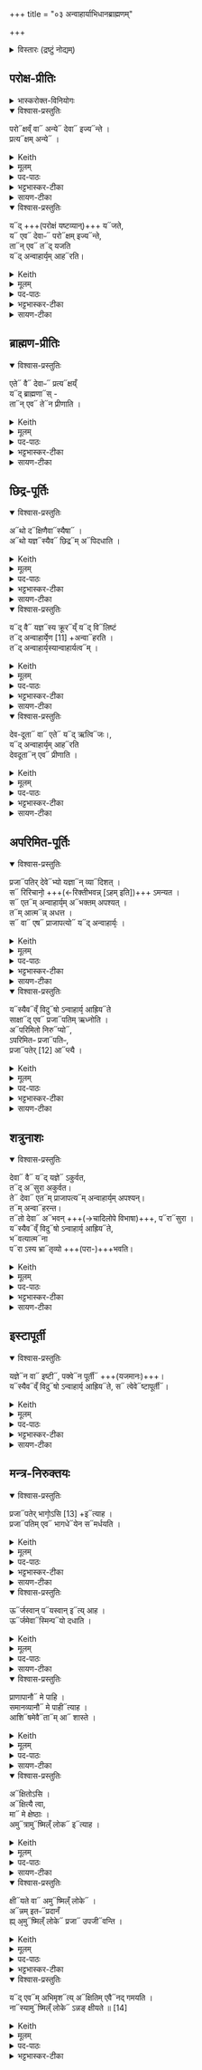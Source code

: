 +++
title = "०३ अन्वाहार्याभिधानब्राह्मणम्"

+++

<details><summary>विस्तारः (द्रष्टुं नोद्यम्)</summary>

प्रजापतिर्ऋषिः

- ऐष्टिकयाजमानब्राह्मणशेषः
  - अन्वाहार्यस्य विधिः,
</details>

## परोक्ष-प्रीतिः
<details><summary>भास्करोक्त-विनियोगः</summary>

1अथान्वाहार्यं विधास्यन्नाह -**परोक्षं वा इत्यादि ॥** 
</details>

<details open><summary>विश्वास-प्रस्तुतिः</summary>

परो᳓क्षव्ँ वा᳓ अन्ये᳓ देवा᳓ इज्य᳓न्ते ।  
प्रत्य᳓क्षम् अन्ये᳓ ।
</details>

<details><summary>Keith</summary>

Secretly offering is made to one set of gods, openly to another. 
</details>

<details><summary>मूलम्</summary>

प॒रोक्ष॒व्ँ वा अ॒न्ये दे॒वा इ॒ज्यन्ते॑ ।  
प्र॒त्यक्ष॑म॒न्ये ।
</details>

<details><summary>पद-पाठः</summary>

प॒रोक्ष॒मिति॑परः-अक्ष॑म् । वै । अ॒न्ये । दे॒वाः । इ॒ज्यन्ते॑ । प्र॒त्यक्ष॒मिति॑प्रति-अक्ष॑म् । अ॒न्ये । 
</details>

<details><summary>भट्टभास्कर-टीका</summary>

अक्ष्णः परस्तात् **परोक्षम्** । 'परोक्षे लिट्' इति निपातनाद्रूपसिद्धिः ।

अक्षमक्षं प्रति **प्रत्यक्षम्**, यथार्थोऽव्ययीभावः । उभयत्रापि 'कूलतीरतूल' इत्यादिना उत्तरपदाद्युदात्तत्वम्, 'एकान्याभ्यां समर्थाभ्याम्' इति प्रथमा तिङ्विभक्तिर्न निहन्यते ।  
</details>

<details><summary>सायण-टीका</summary>

द्वितीया इडायाः प्रशंसोक्ता। तृतीयेऽन्वाहार्य उच्‍यते। तस्य दानं विधातुं प्रस्तौति-  **परोक्षमिति।** परोक्षमिति क्रियाविशेषणम्। अग्नीन्द्रादीनामदृश्यमानत्वात्तद्यागः परोक्षः। ऋत्विजां दृश्यमानत्वात्तद्यागः प्रत्यक्षः।  
</details>

<details open><summary>विश्वास-प्रस्तुतिः</summary>

य᳓द् +++(परोक्षं यष्टव्यान्)+++ य᳓जते,  
य᳓ एव᳓ देवाᳶ᳓ परो᳓क्षम् इज्य᳓न्ते,  
ता᳓न् एव᳓ त᳓द् यजति  
य᳓द् अन्वाहार्य᳙म् आह᳓रति। 
</details>

<details><summary>Keith</summary>

The gods who receive offering secretly, he thus offers to them in sacrifice; in that he brings the Anvaharya mess--
</details>

<details><summary>मूलम्</summary>

यद्यज॑ते॒ य ए॒व दे॒वाᳶ प॒रोक्ष॑मि॒ज्यन्ते॒ ताने॒व तद्य॑जति॒ यद॑न्वाहा॒र्य॑मा॒हर॑ति।
</details>

<details><summary>पद-पाठः</summary>

यत् । यज॑ते । ये । ए॒व । दे॒वाः । प॒रोक्ष॒मिति॑परः-अक्ष॑म् । इ॒ज्यन्ते॑ । तान् । ए॒व । तत् । य॒ज॒ति॒ ।   
यत् । अ॒न्वा॒हा॒र्य॑मित्य॑नु-आ॒हा॒र्य॑म् । आ॒हर॒तीत्या॑-हर॑ति । 

</details>

<details><summary>भट्टभास्कर-टीका</summary>

यद्यजते इत्यादि । यागेन परोक्षं यष्टव्यान् यजते । प्रत्यक्षयष्टव्यानन्वाहार्याहरणेन प्रीणयति ।  
</details>

<details><summary>सायण-टीका</summary>

अन्वाहार्यदानं विधत्ते-  **यदन्वाहार्यमिति।** अन्वाहार्य पक्व ओदनस्तामाहरत्यृत्विग्भ्यो दद्यात्। 
</details>

## ब्राह्मण-प्रीतिः
<details open><summary>विश्वास-प्रस्तुतिः</summary>

एते᳓ वै᳓ देवाᳶ᳓ प्रत्य᳓क्षय्ँ  
य᳓द् ब्राह्मणा᳓स् -  
ता᳓न् एव᳓ ते᳓न प्रीणाति ।  
</details>

<details><summary>Keith</summary>

the Brahmans are the gods openly--them he verily delights.
</details>

<details><summary>मूलम्</summary>

ए॒ते वै दे॒वाᳶ प्र॒त्यक्ष॒य्ँयद्ब्रा॑ह्म॒णास्ताने॒व तेन॑ प्रीणाति ।  
</details>

<details><summary>पद-पाठः</summary>

ए॒ते । वै । दे॒वाः । प्र॒त्यक्ष॒मिति॑प्रति-अक्ष॑म् । यत् । ब्रा॒ह्म॒णाः । तान् । ए॒व । तेन॑ । प्री॒णा॒ति॒ । 
</details>

<details><summary>भट्टभास्कर-टीका</summary>

एते वै देवाः प्रत्यक्षमिति । वर्तन्त इति शेषः ।  
</details>

<details><summary>सायण-टीका</summary>

प्रत्यक्षं वर्तन्त इति शेषः।  
</details>

## छिद्र-पूर्तिः
<details open><summary>विश्वास-प्रस्तुतिः</summary>

अ᳓थो द᳓क्षिणैवा᳓स्यैषा᳓ ।  
अ᳓थो यज्ञ᳓स्यैव᳓ छिद्र᳓म् अ᳓पिदधाति ।  
</details>

<details><summary>Keith</summary>

This is his sacrificial fee: verily he mends the rent in the sacrifice; 
</details>

<details><summary>मूलम्</summary>

अथो॒ दक्षि॑णै॒वास्यै॒षा ।  
अथो॑ य॒ज्ञस्यै॒व छि॒द्रमपि॑दधाति ।  
</details>

<details><summary>पद-पाठः</summary>

अथो॒इति॑ । दक्षि॑णा । ए॒व । अ॒स्य॒ । ए॒षा । 
अथो॒इति॑ । य॒ज्ञस्य॑ । ए॒व । छि॒द्रम् । अपीति॑ । द॒धा॒ति॒ । 
</details>

<details><summary>भट्टभास्कर-टीका</summary>

अथो अपि च दक्षिणैवास्य यागस्यैषा यदन्वाहार्याहरणम् ।  
अपि च ; यज्ञस्य यच्छिद्रं प्रमादालस्यादिना छिन्नं तदपिदधाति पूरयति ॥
</details>

<details><summary>सायण-टीका</summary>

अन्वाहार्यस्य दक्षिणारूपत्वेन यज्ञच्छिद्रपिधायकत्वेन च त प्रशंसति- **अथ दक्षिणेति।**
</details>

<details open><summary>विश्वास-प्रस्तुतिः</summary>

य᳓द् वै᳓ यज्ञ᳓स्य क्रूर᳓य्ँ य᳓द् वि᳓लिष्टं  
त᳓द् अन्वाहार्ये᳙ण [11] +अन्वा᳓हरति ।  
त᳓द् अन्वाहार्य᳙स्यान्वाहार्यत्व᳓म् ।  
</details>

<details><summary>Keith</summary>

whatever in the sacrifice is harsh or is injured, that he makes good (anvaharati) [1] with the Anvaharya mess, and that is why it has its name. 
</details>

<details><summary>मूलम्</summary>

यद्वै य॒ज्ञस्य॑ क्रू॒रय्ँयद्विलि॑ष्टं॒
तद॑न्वाहा॒र्ये॑ण [11] +अ॒न्वाह॑रति ।  
तद॑न्वाहा॒र्य॑स्यान्वाहार्य॒त्वम् ।  
</details>

<details><summary>पद-पाठः</summary>

यत् । वै । य॒ज्ञस्य॑ । क्रू॒रम् । यत् । विलि॑ष्ट॒मिति॒वि-लि॒ष्ट॒म् । तत् । अ॒न्वा॒हा॒र्ये॑णेत्य॑नु-आ॒हा॒र्ये॑ण । अ॒न्वाह॑र॒तीत्य॑नु-आह॑रति ।  

तत् । अ॒न्वा॒हा॒र्य॑स्येत्य॑नु-आ॒हा॒र्य॑स्य । अ॒न्वा॒हा॒र्य॒त्वमित्य॑न्वहार्य-त्वम् । 
</details>

<details><summary>भट्टभास्कर-टीका</summary>

2अधुना छिद्रापिधानं समर्थयते - **यद्वा इत्यादि ॥** यज्ञस्य यत्क्रूरं मात्रातीतं क्रियते यच्च विलिष्टं न्यूनं क्रियते । लिश अल्पीभावे । तदन्वाहार्येणान्वाहरति हीनं पुनरन्वाहरति ।   
यद्वा - अनुक्रमेणाहृत्य नाशयति । तदन्वाहार्यत्वमस्य । करणे ण्यत् । तस्माच्छिद्रापिधानमेतत् इति । **अन्वाहार्यः** ओदनविशेषः ॥
</details>

<details><summary>सायण-टीका</summary>

अन्वाहार्यशब्दं निर्वक्ति-  **यद्वै यज्ञस्येति।**  
अतिरिक्तं कर्मणो यच्च हीनमित्यस्मिन्प्रायश्चित्ताहुतिमन्त्रे प्रोक्तमधिकं यज्ञाङ्गमत्र क्रूरं, न्यूनं विलिष्टं, तदुभयमनेनान्वाहार्यदानेनानुकूलं यथा भवति तथाऽऽहरति समादधति। तस्मादन्वाहार्यत आनुकुल्येन समाधीयतेऽनेनेत्यन्वाहार्यः।  
</details>

<details open><summary>विश्वास-प्रस्तुतिः</summary>

देव-दूता᳓ वा᳓ एते᳓ य᳓द् ऋत्वि᳓जः।,  
य᳓द् अन्वाहार्य᳙म् आह᳓रति  
देवदूता᳓न् एव᳓ प्रीणाति ।  
</details>

<details><summary>Keith</summary>

Now the priests are the messengers of the gods; in that he brings the Anvaharya mess, he delights the messengers of the gods. 
</details>

<details><summary>मूलम्</summary>

दे॑वदू॒ता वा ए॒ते यदृ॒त्विजो॒ यद॑न्वाहा॒र्य॑मा॒हर॑ति देवदू॒ताने॒व प्री॑णाति ।  
</details>

<details><summary>पद-पाठः</summary>

दे॒व॒दू॒ताइति॑देव-दू॒ताः । वै । ए॒ते । यत् । ऋ॒त्विजः॑ । 
यत् । अ॒न्वा॒हा॒र्य॑मित्य॑नु-आ॒हा॒र्य॑म् । आ॒हर॒तीत्या॑-हर॑ति ।   
दे॒व॒दू॒तानिति॑देव-दू॒तान् । ए॒व । प्री॒णा॒ति॒ । 
</details>

<details><summary>भट्टभास्कर-टीका</summary>

3देवदूता इत्यादि ॥ गतम् ॥
</details>

<details><summary>सायण-टीका</summary>

ऋत्विक्प्रीतिहेतुत्वे पुनः प्रशंसति-**देवदूता इति।**
</details>

## अपरिमित-पूर्तिः
<details open><summary>विश्वास-प्रस्तुतिः</summary>

प्रजा᳓पतिर् देवे᳓भ्यो यज्ञा᳓न् व्या᳓दिशत् ।  
स᳓ रिरिचानो᳙ +++(←रिक्तीभवन्न् [ऽहम् इति])+++ ऽमन्यत ।  
स᳓ एत᳓म् अन्वाहार्य᳙म् अ᳓भक्तम् अपश्यत् ।  
त᳓म् आत्म᳓न्न् अधत्त ।  
स᳓ वा᳓ एष᳓ प्राजापत्यो᳓ य᳓द् अन्वाहार्यः᳙ ।  
</details>

<details><summary>Keith</summary>

Prajapati distributed the sacrifice to the gods; he reflected that he was empty; he perceived this Anvaharya mess unallotted; he conferred it upon himself. The Anvaharya is connected with Prajapati; 
</details>

<details><summary>मूलम्</summary>

प्र॒जाप॑तिर्दे॒वेभ्यो॑ य॒ज्ञान्व्यादि॑शत् ।  
स रि॑रिचा॒नो॑ऽमन्यत ।  
स ए॒तम॑न्वाहा॒र्य॑मभ॑क्तमपश्यत् ।  
तमा॒त्मन्न॑धत्त ।  
स वा ए॒ष प्रा॑जाप॒त्यो यद॑न्वाहा॒र्यः॑ ।  
</details>

<details><summary>पद-पाठः</summary>

प्र॒जाप॑ति॒रिति॑प्र॒जा-प॒तिः॒ । दे॒वेभ्यः॑ । य॒ज्ञान् । व्यादि॑श॒दिति॑वि-आदि॑शत् ।   
सः । रि॒रि॒चा॒नः । अ॒म॒न्य॒त॒ ।   
सः । ए॒तम् । अ॒न्वा॒हा॒र्य॑मित्य॑नु-आ॒हा॒र्य॑म् । अभ॑क्तम् । अ॒प॒श्य॒त् ।   
तम् । आ॒त्मन् । अ॒ध॒त्त॒ ।   
सः । वै । ए॒षः । प्रा॒जा॒प॒त्यइति॑प्राजा-प॒त्यः । यत् । अ॒न्वा॒हा॒र्य॑इत्य॑नु-आ॒हा॒र्यः॑ ।
</details>

<details><summary>भट्टभास्कर-टीका</summary>

4प्रजापतिरित्यादि ॥ **व्यादिशत्** विभज्याददात् ।  
स प्रजापतिर्व्यादिष्टयज्ञो रिक्तोहमित्यमन्यत ।  
ततोऽन्वाहार्यमविभक्तमपश्यत् ।  
तमात्मन्येवाधत्त स्थापयामास ।   
तस्मादयं प्राजापत्य एव ।  
</details>

<details><summary>सायण-टीका</summary>

प्रजापतिभागत्वेन पुनस्तं प्रशंसति-  **प्रजापतिरिति।** आग्नेयाग्नीषोमीयपुरोडाशान्यागानग्न्यादिदेवेभ्यो विभज्य दत्त्वा स्वकीययागराहित्येन रिक्तमात्मानं मन्यमानः प्रजापतिरभक्तं देवेभ्यो विभज्यासमर्पितं दृष्ट्वा तमात्मनि स्थापितवान्। ततोऽन्वाहार्यः प्राजापत्यः।  
</details>

<details open><summary>विश्वास-प्रस्तुतिः</summary>

य᳓स्यैव᳓व्ँ विदु᳓षो ऽन्वाहार्य᳙ आह्रिय᳓ते  
साक्षा᳓द् एव᳓ प्रजा᳓पतिम् ऋध्नोति ।  
अ᳓परिमितो निरु᳓प्यो᳓,  
ऽपरिमितᳶ प्रजा᳓पतिᳶ,  
प्रजा᳓पतेर् [12] आ᳓प्त्यै ।  
</details>

<details><summary>Keith</summary>

he, who knowing thus brings the Anvaharya, assuredly enjoys Prajapati. An unlimited amount should be poured out, Prajapati is unlimited; (verily it serves) to win Prajapati [2]. 
</details>

<details><summary>मूलम्</summary>

यस्यै॒वव्ँवि॒दुषो॑ऽन्वाहा॒र्य॑ आह्रि॒यते॑ सा॒क्षादे॒व प्र॒जाप॑तिमृध्नोति ।  
अप॑रिमितो नि॒रुप्योऽप॑रिमितᳶ प्र॒जाप॑तिᳶ प्र॒जाप॑तेः [12] +आप्त्यै॑ ।  
</details>

<details><summary>पद-पाठः</summary>

यस्य॑ । ए॒वम् । वि॒दुषः॑ । अ॒न्वा॒हा॒र्य॑इत्य॑नु-आ॒हा॒र्यः॑ । आ॒ह्रि॒यत॒इत्या॑-ह्रि॒यते॑ । सा॒क्षादिति॑स-अ॒क्षात् । ए॒व । प्र॒जाप॑ति॒मिति॑प्र॒जा-प॒ति॒म् । ऋ॒ध्नो॒ति॒ ।   

अप॑रिमित॒इत्यप॑रि-मि॒तः॒ । नि॒रुप्य॒इति॑निः-उप्यः॑ । अप॑रिमित॒इत्यप॑रि-मि॒तः॒ । प्र॒जाप॑ति॒रिति॑प्र॒जा-प॒तिः॒ । नप्र॒जाप॑ते॒रिति॑प्र॒जा-प॒तेः॒ । आप्त्यै॑ ।  
</details>

<details><summary>भट्टभास्कर-टीका</summary>

यस्यैवमित्यादि । गतम् । अपरिमितत्वं प्रजापतेराप्त्यै च भवति ; तस्याप्यपरिमितत्वात् ॥
</details>

<details><summary>सायण-टीका</summary>

तस्यान्वाहार्यस्य बाहुल्यसंपादनं विधत्ते-  **अपरिमित इति।** सर्वदेवस्वामित्वेन व्याप्तिबाहुल्यात्प्रजापतेरपरिमितत्वम्।  
</details>

## शत्रुनाशः
<details open><summary>विश्वास-प्रस्तुतिः</summary>

देवा᳓ वै᳓ य᳓द् यज्ञे᳓ ऽकुर्वत,  
त᳓द् अ᳓सुरा अकुर्वत।  
ते᳓ देवा᳓ एत᳓म् प्राजापत्य᳓म् अन्वाहार्य᳙म् अपश्यन्।  
त᳓म् अन्वा᳓हरन्त।  
त᳓तो देवा᳓ अ᳓भवन् +++(→चादिलोपे विभाषा)+++, प᳓रा᳓सुरा ।  
य᳓स्यैव᳓व्ँ विदु᳓षो ऽन्वाहार्य᳙ आह्रिय᳓ते,  
भ᳓वत्यात्म᳓ना  
प᳓रा ऽस्य भ्रा᳓तृव्यो +++(परा-)+++भवति।
</details>

<details><summary>Keith</summary>

Whatever the gods did in the sacrifice, the Asuras did; the gods perceived the Anvaharya connected with Prajapati; they seized it - then the gods prospered, the Asuras were defeated; he who knowing thus brings the Anvaharya prospers himself, his foe is defeated. 
</details>

<details><summary>मूलम्</summary>

दे॒वा वै यद्य॒ज्ञेऽकु॑र्वत ।  
तदसु॑रा अकुर्वत ।  
ते दे॒वा ए॒तम्प्रा॑जाप॒त्यम॑न्वाहा॒र्य॑मपश्य॒न्तम॒न्वाह॑रन्त ।  
ततो॑ दे॒वा अभ॑व॒न्परासु॑राः ।   
यस्यै॒वव्ँवि॒दुषो॑ऽन्वाहा॒र्य॑ आह्रि॒यते॒ भव॑त्या॒त्मना॑ ।    
परा॑स्य॒ भ्रातृ॑व्यो भवति ।  
</details>

<details><summary>पद-पाठः</summary>

दे॒वाः । वै । यत् । य॒ज्ञे । अकु॑र्वत ।  
तत् । असु॑राः । अ॒कु॒र्व॒त॒ ।   
ते । दे॒वाः । ए॒तम् । प्रा॒जा॒प॒त्यमिति॑प्राजा-प॒त्यम् । अ॒न्वा॒हा॒र्य॑मित्य॑नु-आ॒हा॒र्य॑म् । अ॒प॒श्य॒न् ।   
तम् । अ॒न्वाह॑र॒न्तेत्य॑नु-आह॑रन्त ।   
ततः॑ । दे॒वाः । अभ॑वन् । परेति॑ । असु॑राः ।   
यस्य॑ । ए॒वम् । वि॒दुषः॑ । अ॒न्वा॒हा॒र्य॑इत्य॑नु-आ॒हा॒र्यः॑ । आ॒ह्रि॒यत॒इत्या॑-ह्रि॒यते॑ । भव॑ति । आ॒त्मना॑ ।   
परेति॑ । अ॒स्य॒ । भ्रातृ॑व्यः । भ॒व॒ति॒ ।   
</details>

<details><summary>भट्टभास्कर-टीका</summary>

5देवा वा इत्यादि ॥ गतम् । भवत्यात्मना भूतिमान् सम्पद्यते । अस्य भ्रातृव्यः पराभवति विनष्टो भवति ॥
</details>

<details><summary>सायण-टीका</summary>

स्वविजयहेतुत्वेन वैरिपराजयहेतुत्वेन च पुनः प्रशंसति - **देवा वा इति।**  
</details>

## इस्टापूर्ती
<details open><summary>विश्वास-प्रस्तुतिः</summary>

यज्ञे᳓न वा᳓ इष्टी᳓, पक्वे᳓न पूर्ती᳓ +++(यजमानः)+++।  
य᳓स्यैव᳓व्ँ विदु᳓षो ऽन्वाहार्य᳙ आह्रिय᳓ते, स᳓ त्वेवे᳓ष्टापूर्ती᳓।
</details>

<details><summary>Keith</summary>

By the sacrifice there is offering, by the cooked food satisfying. He who knowing thus brings the Anvaharya, accomplishes at once sacrifice and satisfaction. 
</details>

<details><summary>मूलम्</summary>

य॒ज्ञेन॒ वा इ॒ष्टी  
प॒क्वेन॑ पू॒र्ती ।  
यस्यै॒वव्ँवि॒दुषो॑ऽन्वाहा॒र्य॑ आह्रि॒यते॒ स त्वे॑वेष्टा॑पू॒र्ती ।  
</details>

<details><summary>पद-पाठः</summary>

य॒ज्ञेन॑ । वै । इ॒ष्टी ।  
प॒क्वेन॑ । पू॒र्ती ।  
यस्य॑ । ए॒वम् । वि॒दुषः॑ । अ॒न्वा॒हा॒र्य॑इत्य॑नु-आ॒हा॒र्यः॑ । आ॒ह्रि॒यत॒इत्या॑-ह्रि॒यते॑ । सः । तु । ए॒व । इ॒ष्टा॒पू॒र्तीती॑ष्ट-पू॒र्ती । 
</details>

<details><summary>भट्टभास्कर-टीका</summary>

6यज्ञेन वा इत्यादि ॥ इष्टमनेनेतीष्टी । पूर्तमनेनेति **पूर्ती** । 'इष्टादिभ्यश्च' इतीनिप्रत्ययः, 'नध्याख्या' इति निष्ठानत्वाभावः, साधकतमत्वविवक्षायां 'क्तस्येन्विषयस्य' इति सप्तम्यभावः । अन्वाहार्यमाहरन्निष्टापूर्ती भवति । 'अत इनिठनौ' इतीनिप्रत्ययः, छान्दसं पूर्वपदस्य दीर्घत्वम् ॥
</details>

<details><summary>सायण-टीका</summary>

इष्टापूर्तकारित्वपूरणेन च पुनः प्रशंसंति- **यज्ञेन वा इति।**  इष्टमाग्नेयादि श्रौतकर्म। पूर्तं वापीकूपादि स्मार्तकर्म। तत्राऽऽग्नेयादियागेनेष्टसंपत्तिः। पक्वेनान्वाहार्येण पूर्तसंपत्तिः।  
</details>

## मन्त्र-निरुक्तयः
<details open><summary>विश्वास-प्रस्तुतिः</summary>

प्रजा᳓पतेर् भागो᳙ऽसि [13] +इ᳓त्याह ।  
प्रजा᳓पतिम् एव᳓ भागधे᳓येन स᳓मर्धयति  ।  
</details>

<details><summary>Keith</summary>

'Thou art the portion of Prajapati' [3], he says; verily he unites Prajapati with his own portion. 
</details>

<details><summary>मूलम्</summary>

प्र॒जाप॑तेर्भा॒गो॑ऽसि [13] इत्या॑ह ।  
प्र॒जाप॑तिमे॒व भा॑ग॒धेये॑न॒ सम॑र्धयति  ।  
</details>

<details><summary>पद-पाठः</summary>

प्र॒जाप॑ते॒रिति॑प्र॒जा-प॒तेः॒ । भा॒गः । अ॒सि॒ ।  इति॑ । आ॒ह॒ ।   
प्र॒जाप॑ति॒मिति॑प्र॒जा-प॒ति॒म् । ए॒व । भा॒ग॒धेये॒नेति॑भाग-धेये॑न । समिति॑ । अ॒र्ध॒य॒ति॒ । 
</details>

<details><summary>भट्टभास्कर-टीका</summary>

7प्रजापतेरित्यादिरन्वाहार्यस्यासन्नस्यानुमन्त्रणमन्त्रः । गतमन्यत् ।  पाहीत्याशिषमाशास्ते ।  
</details>

<details><summary>सायण-टीका</summary>

तस्याभिमर्शनमन्त्रप्रथमभागं व्याचष्टे-**प्रजापतेरिति।**
</details>

<details open><summary>विश्वास-प्रस्तुतिः</summary>

ऊ᳓र्जस्वान् प᳓यस्वान् इ᳓त्य् आह ।  
ऊ᳓र्जमेवा᳓स्मिन्प᳓यो दधाति ।  
</details>

<details><summary>Keith</summary>

'Full of strength and milk', he says; verily he confers upon him strength and milk. 
</details>

<details><summary>मूलम्</summary>

ऊर्ज॑स्वा॒न्पय॑स्वा॒नित्या॑ह ।  
ऊर्ज॑मे॒वास्मि॒न्पयो॑ दधाति ।  
</details>

<details><summary>पद-पाठः</summary>

ऊर्ज॑स्वान् । पय॑स्वान् । इति॑ । आ॒ह॒ ।  
ऊर्ज॑म् । ए॒व । अ॒स्मि॒न् । पयः॑ । द॒धा॒ति॒ ।  
</details>

<details><summary>सायण-टीका</summary>

द्वितीयभागं व्याचष्टे-**ऊर्जस्वानिति।**
</details>

<details open><summary>विश्वास-प्रस्तुतिः</summary>

प्राणापानौ᳓ मे  पाहि ।  
समानव्यानौ᳓ मे पाही᳓त्याह ।  
आशि᳓षमेवै᳓ता᳓म् आ᳓ शास्ते ।  
</details>

<details><summary>Keith</summary>

'Protect my expiration and inspiration; protect my breathing together and cross-breathing', he says; verily he invokes this blessing. 
</details>

<details><summary>मूलम्</summary>

प्रा॒णा॒पा॒नौ मे॑  पाहि ।  
स॒मा॒न॒व्या॒नौ मे॑ पा॒हीत्या॑ह ।  
आ॒शिष॑मे॒वैतामा शा॑स्ते ।
</details>

<details><summary>पद-पाठः</summary>

प्रा॒णा॒पा॒नाविति॑प्राण-अ॒पा॒नौ । मे॒ । पा॒हि॒ ।   
स॒मा॒न॒व्या॒नाविति॑समान-व्या॒नौ । मे॒ । पा॒हि॒ । इति॑ । आ॒ह॒ । 
आ॒शिष॒मित्या॑-शिष॑म् । ए॒व । ए॒ताम् । एति॑ । शा॒स्ते॒ ।  
</details>

<details><summary>सायण-टीका</summary>

तृतीयभागं व्याचष्टे- **प्राणापानामिति।**
ऋत्विग्भिरन्वाहार्यस्य नीयमानत्वात्तेन स्वकीयप्राणादिपालनमाशीर्वाद एव।  
</details>

<details open><summary>विश्वास-प्रस्तुतिः</summary>

अ᳓क्षितोऽसि ।  
अ᳓क्षित्यै त्वा,  
मा᳓ मे क्षेष्ठाः ।  
अमु᳓त्रामु᳓ष्मिल्ँ लोक᳓ इ᳓त्याह ।  
</details>

<details><summary>Keith</summary>

'Thou art imperishable, for imperishableness thee; mayst thou not perish for me, yonder, in yonder world', he says. 
</details>

<details><summary>मूलम्</summary>

अक्षि॑तोऽसि ।  
अक्षि॑त्यै त्वा॒ मा मे॑ क्षेष्ठाः ।  
अ॒मुत्रा॒मुष्मि॑ल्ँ लो॒क इत्या॑ह ।  
</details>

<details><summary>पद-पाठः</summary>

अक्षि॑तः । अ॒सि॒ ।   
अक्षि॑त्यै । त्वा॒ । मा । मे॒ । क्षे॒ष्ठाः॒ ।   
अ॒मुत्र॑ । अ॒मुष्मि॑न् । लो॒के । इति॑ । आ॒ह॒ । 
</details>

<details><summary>सायण-टीका</summary>

चतुर्थभागं व्याकुर्वन्नभिमर्शनं विधत्ते-  **अक्षितोऽसीति।** स्वर्गस्य कर्मभूमित्वाभावान्न तत्साधनानुष्ठानेनान्नं संपादयितुं शक्यं, किंतु स्वगप्राप्ताः प्रजा इतः प्रदानमेतल्लोकानुष्ठितकर्मसंपादितमेवान्नं स्वर्गे लोक उपजीवन्ति। तस्मात्तत्र भूज्यमानमिदं क्षीयते। अक्षितोऽसीति मन्त्रेण यदभिमर्शनं तेनान्नस्याक्षयत्वप्रापणादन्नं न स्वर्गे क्षीयते॥  

इति श्रीमत्सायणाचार्यविरचिते माधवीये वेदार्थप्रकाशे कृष्णयजुर्वेदीय-तैत्तिरीयसंहिताभाष्ये प्रथमकाण्डे सप्तमप्रपाठके  
तृतीयोऽनुवाकः॥३॥
</details>

<details open><summary>विश्वास-प्रस्तुतिः</summary>

क्षी᳓यते वा᳓ अमु᳓ष्मिल्ँ लोके᳓ ।  
अ᳓न्नम् इतᳶ᳓प्रदानँ  
ह्य् अ᳙मु᳓ष्मिल्ँ लोके᳓ प्रजा᳓ उपजी᳓वन्ति ।  
</details>

<details><summary>Keith</summary>

Food perishes in yonder world,  
for given hence in yonder world people live upon it;
</details>

<details><summary>मूलम्</summary>

क्षीय॑ते॒ वा अ॒मुष्मि॑ल्ँ लो॒के ।  
अन्न॑मि॒तᳶप्र॑दानँ॒ ह्य॑मुष्मि॑ल्ँ लो॒के प्र॒जा उ॑प॒जीव॑न्ति ।  
</details>

<details><summary>पद-पाठः</summary>

क्षीय॑ते । वै । अ॒मुष्मि॑न् । लो॒के ।   
अन्न॑म् । 
इ॒तᳶप्र॑दान॒मिती॒तः-प्र॒दा॒न॒म् । हि । अ॒मुष्मि॑न् । लो॒के ।  
प्र॒जाइति॑प्र-जाः । उ॒प॒जीव॒न्तीत्यु॑प-जीव॑न्ति ।   
</details>

<details><summary>भट्टभास्कर-टीका</summary>

इतः प्रदानमस्मिन् लोके यत्प्रत्तं तत्प्रजा अमुष्मिन् लोक उपजीवन्तीति । न तु तत्रोत्पाद्यते । तस्मात् क्षीयतेमुष्मिन् लोकेन्नं तस्मादनेनाभिमर्शनमक्षयत्वाय भवति ।  
</details>

<details open><summary>विश्वास-प्रस्तुतिः</summary>

य᳓द् एव᳓म् अभिमृश᳓त्य् अ᳓क्षितिम् एवै᳓नद् गमयति ।  
ना᳓स्यामु᳓ष्मिल्ँ लोके᳓ ऽन्नङ् क्षीयते ॥ [14]
</details>

<details><summary>Keith</summary>

in that he touches thus, he makes it imperishable; his food perishes not in yonder world.
</details>

<details><summary>मूलम्</summary>

यदे॒वम॑भिमृ॒शत्यक्षि॑तिमे॒वैन॑द्गमयति ।  
नास्या॒मुष्मि॑ल्ँ लो॒केऽन्न॑ङ्क्षीयते ॥ [14]
</details>

<details><summary>पद-पाठः</summary>

यत् । ए॒वम् । अ॒भि॒मृ॒शतीत्य॑भि-मृ॒शति॑ । अक्षि॑तिम् । ए॒व । ए॒न॒त् । ग॒म॒य॒ति॒ । न । अ॒स्य॒ । अ॒मुष्मि॑न् । लो॒के । अन्न॑म् । क्षी॒य॒ते॒॥[14]
</details>

<details><summary>भट्टभास्कर-टीका</summary>

**अक्षितिः** अक्षयः ॥

इति सप्तमे तृतीयोनुवाकः ॥  
</details>

